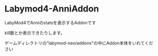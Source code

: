 # Labymod4-AnniAddon


LabyMod4でAnniのstatsを表示するAddonです

kill数とか表示できたりします。

ゲームディレクトリの"labymod-neo/addons"の中にAddon本体をいれてください